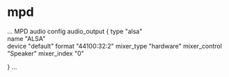 # mpd 
...
MPD audio config
audio_output {
        type            "alsa"  
        name            "ALSA"        
        device          "default"
        format          "44100:32:2"
        mixer_type      "hardware"
        mixer_control   "Speaker"
        mixer_index     "0"

}
...
#
